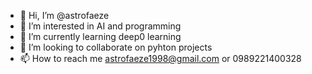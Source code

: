 - 👋 Hi, I’m @astrofaeze
- 👀 I’m interested in AI and programming
- 🌱 I’m currently learning deep0 learning
- 💞️ I’m looking to collaborate on pyhton projects
- 📫 How to reach me astrofaeze1998@gmail.com  or  0989221400328

<!---
astrofaeze/astrofaeze is a ✨ special ✨ repository because its `README.md` (this file) appears on your GitHub profile.
You can click the Preview link to take a look at your changes.
--->
